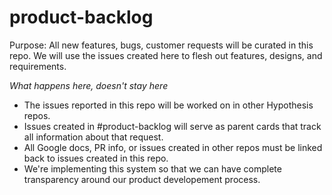 # product-backlog
Purpose: All new features, bugs, customer requests will be curated in this repo. We will use the issues created here to flesh out features, designs, and requirements. 

*What happens here, doesn't stay here*
- The issues reported in this repo will be worked on in other Hypothesis repos. 
- Issues created in #product-backlog will serve as parent cards that track all information about that request. 
- All Google docs, PR info, or issues created in other repos must be linked back to issues created in this repo. 
- We're implementing this system so that we can have complete transparency around our product developement process.
 
